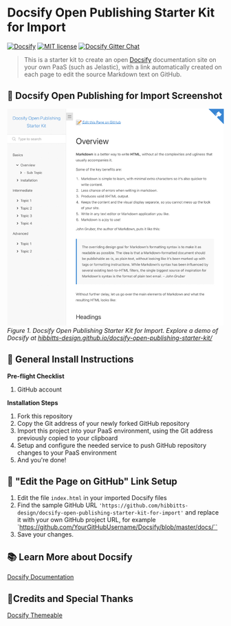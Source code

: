 # Docsify Open Publishing Starter Kit for Import

[![Docsify](https://img.shields.io/npm/v/docsify?label=docsify)](https://docsify.js.org/)
[![MIT license](https://img.shields.io/badge/License-MIT-blue.svg)](https://github.com/hibbitts-design/docsify-open-publishing-starter-kit/blob/master/LICENSE)
[![Docsify Gitter Chat](https://badges.gitter.im/Join%20Chat.svg)](https://gitter.im/docsifyjs/Lobby)

> This is a starter kit to create an open [Docsify](https://docsify.js.org) documentation site on your own PaaS (such as Jelastic), with a link automatically created on each page to edit the source Markdown text on GitHub.

📸 Docsify Open Publishing for Import Screenshot
---
![Docsify Open Publishing Starter Kit for Import](screenshot.jpg)
_Figure 1. Docsify Open Publishing Starter Kit for Import. Explore a demo of Docsify at [hibbitts-design.github.io/docsify-open-publishing-starter-kit/](https://hibbitts-design.github.io/docsify-open-publishing-starter-kit/)_

🚀 General Install Instructions
---
**Pre-flight Checklist**  

1. GitHub account

**Installation Steps**  

1. Fork this repository
2. Copy the Git address of your newly forked GitHub repository
3. Import this project into your PaaS environment, using the Git address previously copied to your clipboard
4. Setup and configure the needed service to push GitHub repository changes to your PaaS environment
5. And you're done!

📝 "Edit the Page on GitHub" Link Setup
---

1. Edit the file `index.html` in your imported Docsify files
2. Find the sample GitHub URL `'https://github.com/hibbitts-design/docsify-open-publishing-starter-kit-for-import'` and replace it with your own GitHub project URL, for example `https://github.com/YourGitHubUsername/Docsify/blob/master/docs/``
3. Save your changes.

📚 Learn More about Docsify
---
[Docsify Documentation](https://docsify.js.org/#/?id=docsifyg)

🙇‍Credits and Special Thanks
---
[Docsify Themeable](https://github.com/jhildenbiddle/docsify-themeable)  
